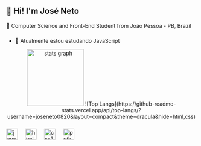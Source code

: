 ## 👋 Hi! I'm **José Neto**  
🚀 Computer Science and Front-End Student from João Pessoa - PB, Brazil
###
- 🔭 Atualmente estou estudando JavaScript


<div align="center">
  <img src="https://github-readme-stats.vercel.app/api?username=joseneto0820&hide_title=false&hide_rank=false&show_icons=true&include_all_commits=true&count_private=true&disable_animations=false&theme=dracula&locale=en&hide_border=false" height="150" alt="stats graph"  />
  ![Top Langs](https://github-readme-stats.vercel.app/api/top-langs/?username=joseneto0820&layout=compact&theme=dracula&hide=html,css)

</div>

###

###

<div align="left">
  <img src="https://cdn.jsdelivr.net/gh/devicons/devicon/icons/javascript/javascript-original.svg" height="30" alt="javascript logo"  />
  <img width="12" />
  <img src="https://cdn.jsdelivr.net/gh/devicons/devicon/icons/html5/html5-original.svg" height="30" alt="html5 logo"  />
  <img width="12" />
  <img src="https://cdn.jsdelivr.net/gh/devicons/devicon/icons/css3/css3-original.svg" height="30" alt="css3 logo"  />
  <img width="12" />
  <img src="https://cdn.jsdelivr.net/gh/devicons/devicon/icons/python/python-original.svg" height="30" alt="python logo"  />
  <img width="12" />
</div>

###


###

<br clear="both">

###
